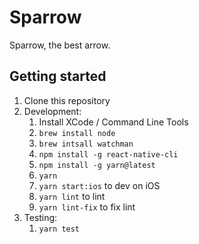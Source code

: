 # Sparrow
Sparrow, the best arrow.

## Getting started

1. Clone this repository
1. Development:
    1. Install XCode / Command Line Tools
    1. `brew install node`
    1. `brew intsall watchman`
    1. `npm install -g react-native-cli`
    1. `npm install -g yarn@latest`
    1. `yarn`
    1. `yarn start:ios` to dev on iOS
    1. `yarn lint` to lint
    1. `yarn lint-fix` to fix lint
1. Testing:
    1. `yarn test`

